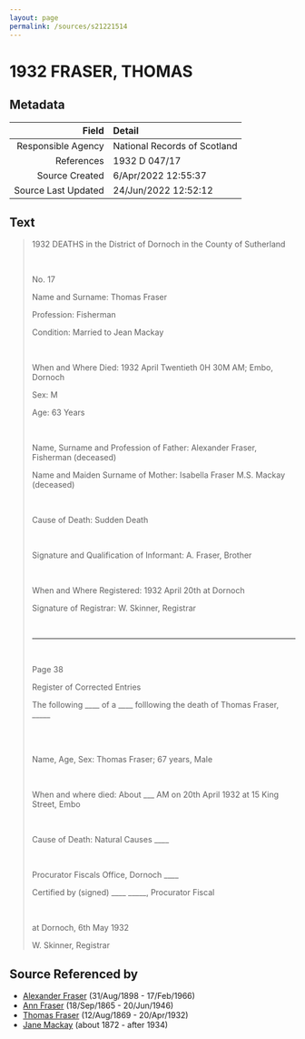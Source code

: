 ```yaml
---
layout: page
permalink: /sources/s21221514
---
```


# 1932 FRASER, THOMAS

## Metadata
Field | Detail
---:|:---
Responsible Agency | National Records of Scotland
References | 1932 D 047/17
Source Created | 6/Apr/2022 12:55:37
Source Last Updated | 24/Jun/2022 12:52:12

## Text

> 1932 DEATHS in the District of Dornoch in the County of Sutherland
>
> <br/>
>
> No. 17
>
> Name and Surname: Thomas Fraser
>
> Profession: Fisherman
>
> Condition: Married to Jean Mackay
>
> <br/>
>
> When and Where Died: 1932 April Twentieth 0H 30M AM; Embo, Dornoch
>
> Sex: M
>
> Age: 63 Years
>
> <br/>
>
> Name, Surname and Profession of Father: Alexander Fraser, Fisherman (deceased)
>
> Name and Maiden Surname of Mother: Isabella Fraser M.S. Mackay (deceased)
>
> <br/>
>
> Cause of Death: Sudden Death
>
> <br/>
>
> Signature and Qualification of Informant: A. Fraser, Brother
>
> <br/>
>
> When and Where Registered: 1932 April 20th at Dornoch
>
> Signature of Registrar: W. Skinner, Registrar
>
> <br/>
>
> ---
>
> <br/>
>
> Page 38
>
> Register of Corrected Entries
>
> The following ____ of a ____ folllowing the death of Thomas Fraser, _____
>
> <br/>
>
> <br/>
>
> Name, Age, Sex: Thomas Fraser; 67 years, Male
>
> <br/>
>
> When and where died: About ___ AM on 20th April 1932 at 15 King Street, Embo
>
> <br/>
>
> Cause of Death: Natural Causes ____
>
> <br/>
>
> Procurator Fiscals Office, Dornoch ____
>
> Certified by (signed) ____ _____, Procurator Fiscal
>
> <br/>
>
> at Dornoch, 6th May 1932
>
> W. Skinner, Registrar
>

## Source Referenced by

* [Alexander Fraser](../people/@91293396@-alexander-fraser-b1898-8-31-d1966-2-17.md) (31/Aug/1898 - 17/Feb/1966)
* [Ann Fraser](../people/@70425788@-ann-fraser-b1865-9-18-d1946-6-20.md) (18/Sep/1865 - 20/Jun/1946)
* [Thomas Fraser](../people/@69725432@-thomas-fraser-b1869-8-12-d1932-4-20.md) (12/Aug/1869 - 20/Apr/1932)
* [Jane Mackay](../people/@33561724@-jane-mackay-b1872-d1934.md) (about 1872 - after 1934)
